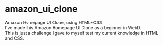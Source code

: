 # amazon_ui_clone
Amazon Homepage UI Clone, using HTML+CSS
<br>
I've made this Amazon Homepage UI Clone as a beginner in WebD.
<br>
This is just a challenge I gave to myself test my current knowledge in HTML and CSS.
